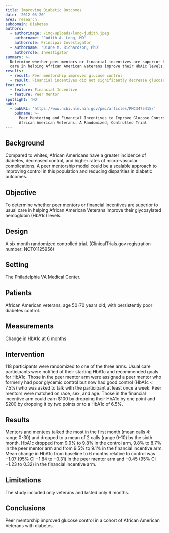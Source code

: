 ```yaml
---
title: Improving Diabetic Outcomes
date: '2012-03-20'
area: research
subdomain: Diabetes
authors:
  - authorimage: /img/uploads/long-judith.jpeg
    authorname: 'Judith A. Long, MD'
    authorrole: Principal Investigator
  - authorname: 'Diane M. Richardson, PhD'
    authorrole: Investigator
summary: >-
  Determine whether peer mentors or financial incentives are superior to usual
  care in helping African American Veterans improve their HbA1c levels.
results:
  - result: Peer mentorship improved glucose control
  - result: Financial incentives did not significantly decrease glucose control
features:
  - feature: Financial Incentive
  - feature: Peer Mentor
spotlight: 'NO'
pubs:
  - pubURL: 'https://www.ncbi.nlm.nih.gov/pmc/articles/PMC3475415/'
    pubname: >-
      Peer Mentoring and Financial Incentives to Improve Glucose Control in
      African American Veterans: A Randomized, Controlled Trial
---
```

## Background

Compared to whites, African Americans have a greater incidence of diabetes, decreased control, and higher rates of micro-vascular complications. A peer mentorship model could be a scalable approach to improving control in this population and reducing disparities in diabetic outcomes.



## Objective

To determine whether peer mentors or financial incentives are superior to usual care in helping African American Veterans improve their glycosylated hemoglobin (HbA1c) levels.



## Design

A six month randomized controlled trial. (ClinicalTrials.gov registration number: NCT01125956)



## Setting

The Philadelphia VA Medical Center.



## Patients

African American veterans, age 50-70 years old, with persistently poor diabetes control.



## Measurements

Change in HbA1c at 6 months



## Intervention

118 participants were randomized to one of the three arms. Usual care participants were notified of their starting HbA1c and recommended goals for HbA1c. Those in the peer mentor arm were assigned a peer mentor who formerly had poor glycemic control but now had good control (HbA1c < 7.5%) who was asked to talk with the participant at least once a week. Peer mentors were matched on race, sex, and age. Those in the financial incentive arm could earn $100 by dropping their HbA1c by one point and $200 by dropping it by two points or to a HbA1c of 6.5%.



## Results

Mentors and mentees talked the most in the first month (mean calls 4: range 0-30) and dropped to a mean of 2 calls (range 0-10) by the sixth month. HbA1c dropped from 9.9% to 9.8% in the control arm, 9.8% to 8.7% in the peer mentor arm and from 9.5% to 9.1% in the financial incentive arm. Mean change in HbA1c from baseline to 6 months relative to control was −1.07 (95% CI −1.84 to −0.31) in the peer mentor arm and −0.45 (95% CI −1.23 to 0.32) in the financial incentive arm.

## 

## Limitations

The study included only veterans and lasted only 6 months.



## Conclusions

Peer mentorship improved glucose control in a cohort of African American Veterans with diabetes.
